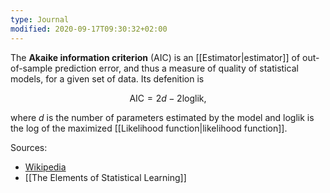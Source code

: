 ```yaml
---
type: Journal
modified: 2020-09-17T09:30:32+02:00
---
```


The **Akaike information criterion** (AIC) is an [[Estimator|estimator]] of out-of-sample prediction error, and thus a measure of quality of statistical models, for a given set of data. Its defenition is

$$ \text{AIC} = 2d - 2\text{loglik} ,$$

where $d$ is the number of parameters estimated by the model and $\text{loglik}$ is the log of the maximized [[Likelihood function|likelihood function]].

Sources:
- [Wikipedia](https://en.wikipedia.org/wiki/Akaike_information_criterion)
- [[The Elements of Statistical Learning]]